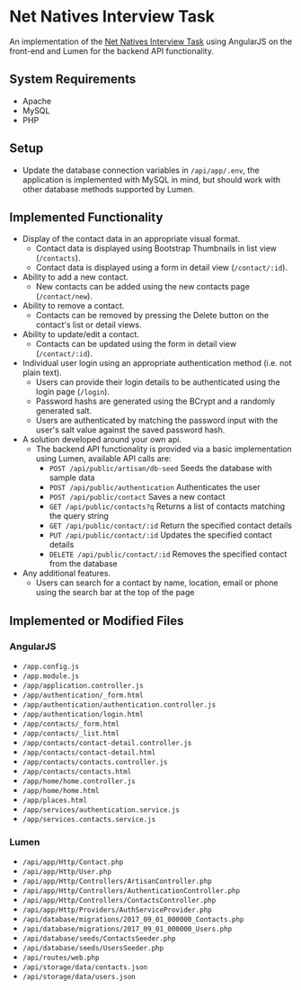 # Net Natives Interview Task

An implementation of the [Net Natives Interview Task](http://akerolabs.com/dev-task) using AngularJS on the front-end and Lumen for the backend API functionality.

## System Requirements

* Apache
* MySQL
* PHP

## Setup

* Update the database connection variables in `/api/app/.env`, the application is implemented with MySQL in mind, but should work with other database methods supported by Lumen.

## Implemented Functionality

* Display of the contact data in an appropriate visual format.
    * Contact data is displayed using Bootstrap Thumbnails in list view (`/contacts`).
    * Contact data is displayed using a form in detail view (`/contact/:id`).
* Ability to add a new contact.
    * New contacts can be added using the new contacts page (`/contact/new`).
* Ability to remove a contact.
    * Contacts can be removed by pressing the Delete button on the contact's list or detail views.
* Ability to update/edit a contact.
    * Contacts can be updated using the form in detail view (`/contact/:id`).
* Individual user login using an appropriate authentication method (i.e. not plain text).
    * Users can provide their login details to be authenticated using the login page (`/login`).
    * Password hashs are generated using the BCrypt and a randomly generated salt.
    * Users are authenticated by matching the password input with the user's salt value against the saved password hash.
* A solution developed around your own api.
    * The backend API functionality is provided via a basic implementation using Lumen, available API calls are:
        * `POST /api/public/artisan/db-seed` Seeds the database with sample data
        * `POST /api/public/authentication` Authenticates the user
        * `POST /api/public/contact` Saves a new contact
        * `GET /api/public/contacts?q` Returns a list of contacts matching the query string
        * `GET /api/public/contact/:id` Return the specified contact details
        * `PUT /api/public/contact/:id` Updates the specified contact details
        * `DELETE /api/public/contact/:id` Removes the specified contact from the database
* Any additional features.
    * Users can search for a contact by name, location, email or phone using the search bar at the top of the page

## Implemented or Modified Files

### AngularJS

* `/app.config.js`
* `/app.module.js`
* `/app/application.controller.js`
* `/app/authentication/_form.html`
* `/app/authentication/authentication.controller.js`
* `/app/authentication/login.html`
* `/app/contacts/_form.html`
* `/app/contacts/_list.html`
* `/app/contacts/contact-detail.controller.js`
* `/app/contacts/contact-detail.html`
* `/app/contacts/contacts.controller.js`
* `/app/contacts/contacts.html`
* `/app/home/home.controller.js`
* `/app/home/home.html`
* `/app/places.html`
* `/app/services/authentication.service.js`
* `/app/services.contacts.service.js`

### Lumen

* `/api/app/Http/Contact.php`
* `/api/app/Http/User.php`
* `/api/app/Http/Controllers/ArtisanController.php`
* `/api/app/Http/Controllers/AuthenticationController.php`
* `/api/app/Http/Controllers/ContactsController.php`
* `/api/app/Http/Providers/AuthServiceProvider.php`
* `/api/database/migrations/2017_09_01_000000_Contacts.php`
* `/api/database/migrations/2017_09_01_000000_Users.php`
* `/api/database/seeds/ContactsSeeder.php`
* `/api/database/seeds/UsersSeeder.php`
* `/api/routes/web.php`
* `/api/storage/data/contacts.json`
* `/api/storage/data/users.json`